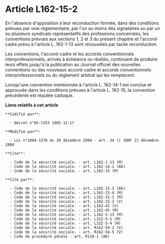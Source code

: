 # Article L162-15-2

En l'absence d'opposition à leur reconduction formée, dans des conditions prévues par voie réglementaire, par l'un au moins
des signataires ou par un ou plusieurs syndicats représentatifs des professions concernées, les conventions prévues aux
sections 1, 2 et 3 du présent chapitre et l'accord-cadre prévu à l'article L. 162-1-13 sont renouvelés par tacite
reconduction.

Les conventions, l'accord-cadre et les accords conventionnels interprofessionnels, arrivés à échéance ou résiliés, continuent
de produire leurs effets jusqu'à la publication au Journal officiel des nouvelles conventions ou des nouveaux accord-cadre et
accords conventionnels interprofessionnels ou du règlement arbitral qui les remplacent.

Lorsqu'une convention mentionnée à l'article L. 162-14-1 est conclue et approuvée dans les conditions prévues à l'article L.
162-15, la convention précédente est réputée caduque.

**Liens relatifs à cet article**

	**Codifié par**:

	  - Décret n°85-1353 1985-12-17

	**Modifié par**:

	  - Loi n°2004-1370 du 20 décembre 2004 - art. 34 () JORF 21 décembre 2004

	**Cite**:

	  - Code de la sécurité sociale. - art. L162-1-13 (M)
	  - Code de la sécurité sociale. - art. L162-14-1 (Ab)
	  - Code de la sécurité sociale. - art. L162-15 (M)

	**Cité par**:

	  - Code de la sécurité sociale. - art. L162-15-3 (Ab)
	  - Code de la sécurité sociale. - art. L162-15-4 (M)
	  - Code de la sécurité sociale. - art. L162-31-1 (M)
	  - Code de la sécurité sociale. - art. L162-32-2 (V)
	  - Code de la sécurité sociale. - art. L162-41 (V)
	  - Code de la sécurité sociale. - art. L162-45 (M)
	  - Code de la sécurité sociale. - art. L162-5-13 (M)
	  - Code de la sécurité sociale. - art. L322-5-1 (M)
	  - Code de la sécurité sociale. - art. L322-5-4 (M)
	  - Code de la sécurité sociale. - art. R162-54-2 (V)
	  - Code de la sécurité sociale. - art. R162-54-5 (V)
	  - Code de procédure pénale - art. R116-1 (Ab)
